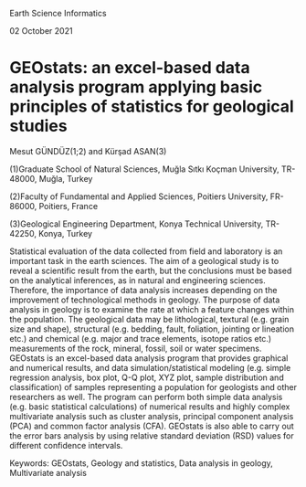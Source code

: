 Earth Science Informatics

02 October 2021

# GEOstats: an excel-based data analysis program applying basic principles of statistics for geological studies

Mesut GÜNDÜZ(1;2) and Kürşad ASAN(3)

(1)Graduate School of Natural Sciences, Muğla Sıtkı Koçman University, TR-48000, Muğla, Turkey

(2)Faculty of Fundamental and Applied Sciences, Poitiers University, FR-86000, Poitiers, France

(3)Geological Engineering Department, Konya Technical University, TR-42250, Konya, Turkey

Statistical evaluation of the data collected from field and laboratory is an important task in the earth sciences. The aim of a geological study is to reveal a scientific result from the earth, but the conclusions must be based on the analytical inferences, as in natural and engineering sciences. Therefore, the importance of data analysis increases depending on the improvement of technological methods in geology. The purpose of data analysis in geology is to examine the rate at which a feature changes within the population. The geological data may be lithological, textural (e.g. grain size and shape), structural (e.g. bedding, fault, foliation, jointing or lineation etc.) and chemical (e.g. major and trace elements, isotope ratios etc.) measurements of the rock, mineral, fossil, soil or water specimens. GEOstats is an excel-based data analysis program that provides graphical and numerical results, and data simulation/statistical modeling (e.g. simple regression analysis, box plot, Q-Q plot, XYZ plot, sample distribution and classification) of samples representing a population for geologists and other researchers as well. The program can perform both simple data analysis (e.g. basic statistical calculations) of numerical results and highly complex multivariate analysis such as cluster analysis, principal component analysis (PCA) and common factor analysis (CFA). GEOstats is also able to carry out the error bars analysis by using relative standard deviation (RSD) values for different confidence intervals.

Keywords: GEOstats, Geology and statistics, Data analysis in geology, Multivariate analysis
